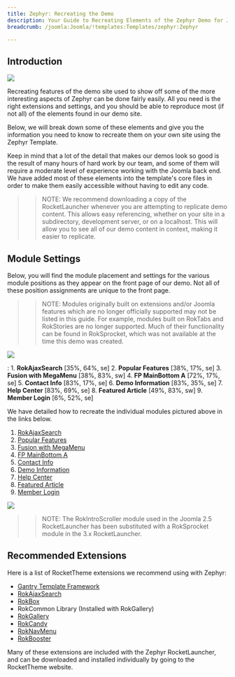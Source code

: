 ```yaml
---
title: Zephyr: Recreating the Demo
description: Your Guide to Recreating Elements of the Zephyr Demo for Joomla
breadcrumb: /joomla:Joomla/!templates:Templates/zephyr:Zephyr

---
```


Introduction
-----

![][Zephyr2]

Recreating features of the demo site used to show off some of the more interesting aspects of Zephyr can be done fairly easily. All you need is the right extensions and settings, and you should be able to reproduce most (if not all) of the elements found in our demo site. 

Below, we will break down some of these elements and give you the information you need to know to recreate them on your own site using the Zephyr Template.

Keep in mind that a lot of the detail that makes our demos look so good is the result of many hours of hard work by our team, and some of them will require a moderate level of experience working with the Joomla back end. We have added most of these elements into the template's core files in order to make them easily accessible without having to edit any code.

>> NOTE: We recommend downloading a copy of the RocketLauncher whenever you are attempting to replicate demo content. This allows easy referencing, whether on your site in a subdirectory, development server, or on a localhost. This will allow you to see all of our demo content in context, making it easier to replicate.

Module Settings
-----

Below, you will find the module placement and settings for the various module positions as they appear on the front page of our demo. Not all of these position assignments are unique to the front page.

>> NOTE: Modules originally built on extensions and/or Joomla features which are no longer officially supported may not be listed in this guide. For example, modules built on RokTabs and RokStories are no longer supported. Much of their functionality can be found in RokSprocket, which was not available at the time this demo was created.

![][Zephyr]

:   1. **RokAjaxSearch**  [35%, 64%, se]
    2. **Popular Features** [38%, 17%, se]
    3. **Fusion with MegaMenu** [38%, 83%, sw]
    4. **FP MainBottom A** [72%, 17%, se]
    5. **Contact Info**  [83%, 17%, se]
    6. **Demo Information** [83%, 35%, se]
    7. **Help Center** [83%, 69%, se]
    8. **Featured Article** [49%, 83%, sw]
    9. **Member Login** [6%, 52%, se]

We have detailed how to recreate the individual modules pictured above in the links below.

1. [RokAjaxSearch][module1]
2. [Popular Features][module2]
3. [Fusion with MegaMenu][module3]
4. [FP MainBottom A][module4]
5. [Contact Info][module5]
6. [Demo Information][module6]
7. [Help Center][module7]
8. [Featured Article][module8]
9. [Member Login][module9]

![][rokintroscroller]

>> NOTE: The RokIntroScroller module used in the Joomla 2.5 RocketLauncher has been substituted with a RokSprocket module in the 3.x RocketLauncher.

Recommended Extensions
-----

Here is a list of RocketTheme extensions we recommend using with Zephyr:

* [Gantry Template Framework][gantry]
* [RokAjaxSearch][rokajaxsearch]
* [RokBox][rokbox]
* RokCommon Library (Installed with RokGallery)
* [RokGallery][rokgallery]
* [RokCandy][rokcandy]
* [RokNavMenu][roknavmenu]
* [RokBooster][rokbooster]

Many of these extensions are included with the Zephyr RocketLauncher, and can be downloaded and installed individually by going to the RocketTheme website.

[gantry]: http://gantry.org/downloads
[rokajaxsearch]: http://www.rockettheme.com/joomla/extensions/rokajaxsearch
[rokbox]: http://www.rockettheme.com/joomla/extensions/rokbox
[rokgallery]: http://www.rockettheme.com/joomla/extensions/rokgallery
[Zephyr]: assets/zephyr2.jpeg
[Zephyr2]: assets/zephyr.jpeg
[demooverride]: demo_override.md
[roknavmenu]: http://www.rockettheme.com/joomla/extensions/roknavmenu
[rokbooster]: http://www.rockettheme.com/joomla/extensions/rokbooster
[rokcandy]: http://www.rockettheme.com/joomla/extensions/rokcandy
[module1]: demo_module_1.md
[module2]: demo_module_2.md
[module3]: demo_module_3.md
[module4]: demo_module_4.md
[module5]: demo_module_5.md
[module6]: demo_module_6.md
[module7]: demo_module_7.md
[module8]: demo_module_8.md
[module9]: demo_module_9.md
[module10]: demo_module_10.md
[module11]: demo_module_11.md
[module12]: demo_module_12.md
[module13]: demo_module_13.md
[module14]: demo_module_14.md
[module15]: demo_module_15.md
[icons]: http://fortawesome.github.io/Font-Awesome/icons/
[article]: assets/article.jpg
[mainmenu]: assets/menu_1.jpeg
[rokintroscroller]: assets/rokintro.jpg
